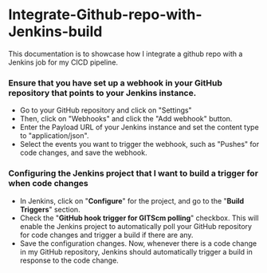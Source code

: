 # Integrate-Github-repo-with-Jenkins-build
This documentation is to showcase how I integrate a github repo with a Jenkins job for my CICD pipeline. 

### Ensure that you have set up a webhook in your GitHub repository that points to your Jenkins instance.
- Go to your GitHub repository and click on "Settings"
- Then, click on "Webhooks" and click the "Add webhook" button.
- Enter the Payload URL of your Jenkins instance and set the content type to "application/json".
- Select the events you want to trigger the webhook, such as "Pushes" for code changes, and save the webhook.
### Configuring the Jenkins project that I want to build a trigger for when code changes
- In Jenkins, click on "**Configure**" for the project, and go to the "**Build Triggers**" section.
- Check the "**GitHub hook trigger for GITScm polling**" checkbox. This will enable the Jenkins project to automatically poll your GitHub repository for code changes and trigger a build if there are any.
- Save the configuration changes.
Now, whenever there is a code change in my GitHub repository, Jenkins should automatically trigger a build in response to the code change.


